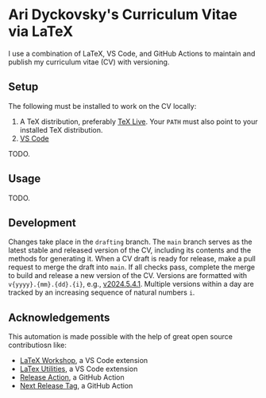 # Ari Dyckovsky's Curriculum Vitae via LaTeX

I use a combination of LaTeX, VS Code, and GitHub Actions to maintain and publish my curriculum vitae (CV) with versioning.

## Setup

The following must be installed to work on the CV locally:

1. A TeX distribution, preferably [TeX Live](https://www.tug.org/texlive/). Your `PATH` must also point to your installed TeX distribution.
2. [VS Code](https://code.visualstudio.com/)

TODO.

## Usage

TODO.

## Development

Changes take place in the `drafting` branch. The `main` branch serves as the latest stable and released version of the CV, including its contents and the methods for generating it. When a CV draft is ready for release, make a pull request to merge the draft into `main`. If all checks pass, complete the merge to build and release a new version of the CV. Versions are formatted with `v{yyyy}.{mm}.{dd}.{i}`, e.g., [v2024.5.4.1](https://github.com/aridyckovsky/cv/releases/tag/v2024.5.4.1). Multiple versions within a day are tracked by an increasing sequence of natural numbers `i`.

## Acknowledgements

This automation is made possible with the help of great open source contributiosn like:

- [LaTeX Workshop](https://github.com/James-Yu/LaTeX-Workshop), a VS Code extension
- [LaTex Utilities](https://github.com/tecosaur/LaTeX-Utilities), a VS Code extension
- [Release Action](https://github.com/ncipollo/release-action), a GitHub Action
- [Next Release Tag](https://github.com/amitsingh-007/next-release-tag), a GitHub Action
